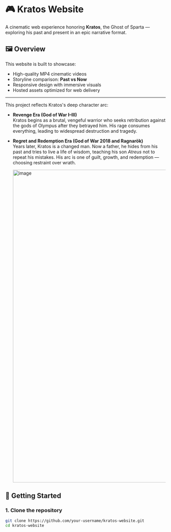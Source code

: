# 🎮 Kratos Website

A cinematic web experience honoring **Kratos**, the Ghost of Sparta — exploring his past and present in an epic narrative format.

## 🖼️ Overview

This website is built to showcase:
- High-quality MP4 cinematic videos
- Storyline comparison: **Past vs Now**
- Responsive design with immersive visuals
- Hosted assets optimized for web delivery

---
This project reflects Kratos's deep character arc:

- **Revenge Era (God of War I–III)**  
  Kratos begins as a brutal, vengeful warrior who seeks retribution against the gods of Olympus after they betrayed him. His rage consumes everything, leading to widespread destruction and tragedy.

- **Regret and Redemption Era (God of War 2018 and Ragnarök)**  
  Years later, Kratos is a changed man. Now a father, he hides from his past and tries to live a life of wisdom, teaching his son *Atreus* not to repeat his mistakes. His arc is one of guilt, growth, and redemption — choosing restraint over wrath.

  <img width="1919" height="980" alt="image" src="https://github.com/user-attachments/assets/93bc500d-3b7b-4593-9c76-067f0eae5f44" />

  
## 🔧 Getting Started

### 1. Clone the repository

```bash
git clone https://github.com/your-username/kratos-website.git
cd kratos-website
